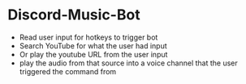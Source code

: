 # Discord-Music-Bot

- Read user input for hotkeys to trigger bot
- Search YouTube for what the user had input
- Or play the youtube URL from the user input
- play the audio from that source into a voice channel
  that the user triggered the command from